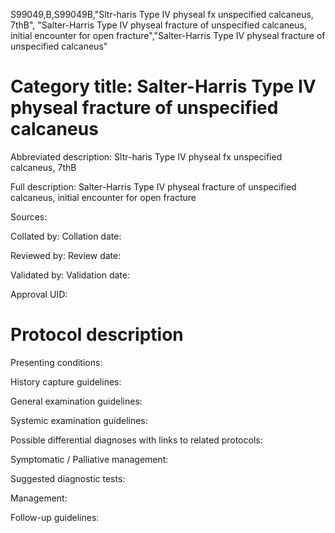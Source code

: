 S99049,B,S99049B,"Sltr-haris Type IV physeal fx unspecified calcaneus, 7thB", "Salter-Harris Type IV physeal fracture of unspecified calcaneus, initial encounter for open fracture","Salter-Harris Type IV physeal fracture of unspecified calcaneus"
# Category title: Salter-Harris Type IV physeal fracture of unspecified calcaneus

Abbreviated description: Sltr-haris Type IV physeal fx unspecified calcaneus, 7thB

Full description: Salter-Harris Type IV physeal fracture of unspecified calcaneus, initial encounter for open fracture

Sources:

Collated by:
Collation date:

Reviewed by:
Review date:

Validated by:
Validation date:

Approval UID:

# Protocol description

Presenting conditions:

History capture guidelines:

General examination guidelines:

Systemic examination guidelines:

Possible differential diagnoses with links to related protocols:

Symptomatic / Palliative management:

Suggested diagnostic tests:

Management:

Follow-up guidelines:
